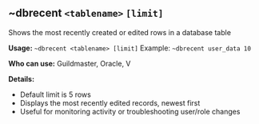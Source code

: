 ## ~dbrecent `<tablename>` `[limit]`

Shows the most recently created or edited rows in a database table

**Usage:**
`~dbrecent <tablename> [limit]`
Example: `~dbrecent user_data 10`

**Who can use:**
Guildmaster, Oracle, V

**Details:**

- Default limit is 5 rows
- Displays the most recently edited records, newest first
- Useful for monitoring activity or troubleshooting user/role changes
